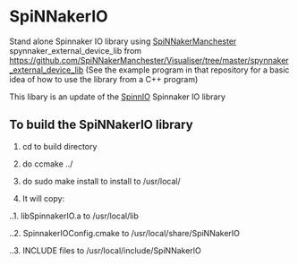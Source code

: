 # SpiNNakerIO

Stand alone Spinnaker IO library using [SpiNNakerManchester](https://github.com/SpiNNakerManchester) spynnaker_external_device_lib from https://github.com/SpiNNakerManchester/Visualiser/tree/master/spynnaker_external_device_lib
(See the example program in that repository for a basic idea of how to use the library from a C++ program)

This libary is an update of the [SpinnIO](https://github.com/svadams/SpinnIO) Spinnaker IO library

To build the SpiNNakerIO library
----------------------------

1. cd to build directory

2. do ccmake ../

3. do sudo make install to install to /usr/local/

4. It will copy:

..1. libSpinnakerIO.a to /usr/local/lib

..2. SpinnakerIOConfig.cmake to /usr/local/share/SpiNNakerIO

..3. INCLUDE files to /usr/local/include/SpiNNakerIO
